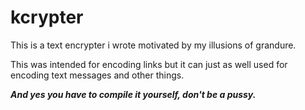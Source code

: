 # kcrypter

This is a text encrypter i wrote motivated by my illusions of grandure.

This was intended for encoding links but it can just as well used for encoding text messages and other things.

***And yes you have to compile it yourself,  don't be a pussy.***
